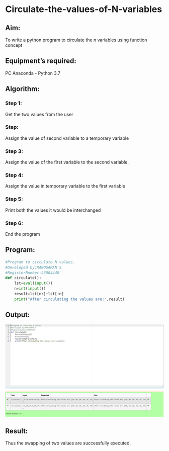 # Circulate-the-values-of-N-variables
## Aim:
To write a python program to circulate the n variables using function concept
## Equipment’s required:
PC
Anaconda - Python 3.7
## Algorithm: 
### Step 1:
Get the two values from the user
### Step:
Assign the value of second variable to a temporary variable
### Step 3:
Assign the value of the first variable to the second variable.
### Step 4:
Assign the value in temporary variable to the first variable
### Step 5:
Print both the values it would be interchanged
### Step 6:
End the program 

## Program:
```python
#Program to circulate N values.
#Developed by:MANOGARAN S
#RegisterNumber:23004448
def circulate():
    lst=eval(input())
    n=int(input())
    result=lst[n:]+lst[:n]
    print("After circulating the values are:",result)
```
## Output:
![output](/circulate%20n%20value.jpg)

## Result:
Thus the swapping of two values are successfully executed.